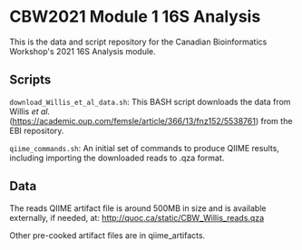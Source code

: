 # CBW2021 Module 1 16S Analysis

This is the data and script repository for the Canadian Bioinformatics Workshop's 2021 16S Analysis module.

## Scripts

`download_Willis_et_al_data.sh`: This BASH script downloads the data from Willis *et al.* (https://academic.oup.com/femsle/article/366/13/fnz152/5538761) from the EBI repository.

`qiime_commands.sh`: An initial set of commands to produce QIIME results, including importing the downloaded reads to .qza format.

## Data

The reads QIIME artifact file is around 500MB in size and is available externally, if needed, at: http://quoc.ca/static/CBW_Willis_reads.qza

Other pre-cooked artifact files are in qiime_artifacts.
